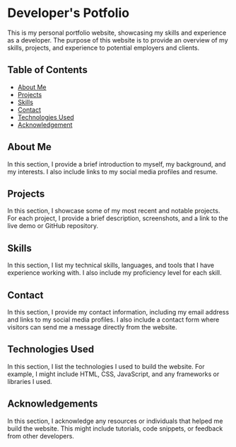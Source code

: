
# Developer's Potfolio

This is my personal portfolio website, showcasing my skills and experience as a developer. The purpose of this website is to provide an overview of my skills, projects, and experience to potential employers and clients.

## Table of Contents

- [About Me](#about-me)
- [Projects](#projects)
- [Skills](#skills)
- [Contact](#contact)
- [Technologies Used](#technologies-used) 
- [Acknowledgement](#Acknowledgements)

## About Me

In this section, I provide a brief introduction to myself, my background, and my interests. I also include links to my social media profiles and resume.

## Projects

In this section, I showcase some of my most recent and notable projects. For each project, I provide a brief description, screenshots, and a link to the live demo or GitHub repository.

## Skills

In this section, I list my technical skills, languages, and tools that I have experience working with. I also include my proficiency level for each skill.

## Contact

In this section, I provide my contact information, including my email address and links to my social media profiles. I also include a contact form where visitors can send me a message directly from the website.

## Technologies Used

In this section, I list the technologies I used to build the website. For example, I might include HTML, CSS, JavaScript, and any frameworks or libraries I used.

## Acknowledgements

In this section, I acknowledge any resources or individuals that helped me build the website. This might include tutorials, code snippets, or feedback from other developers.



